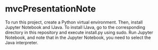 # mvcPresentationNote
To run this project, create a Python virtual environment. Then, install Jupyter Notebook and IJava. To install IJava, go to the corresponding directory in this repository and execute install.py using sudo. Run Jupyter Notebook, and note that in the Jupyter Notebook, you need to select the Java interpreter.
